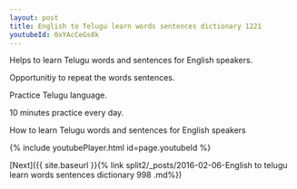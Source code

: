 ```yaml
---
layout: post
title: English to Telugu learn words sentences dictionary 1221 
youtubeId: 0xYAcCeGs8k
---
```

 
 
Helps to learn Telugu words and sentences for English speakers.

Opportunitiy to repeat the words sentences. 

Practice Telugu language. 
 
10 minutes practice every day. 
 
How to learn Telugu words and sentences for English speakers 
 
{% include youtubePlayer.html id=page.youtubeId %}
 
 
[Next]({{ site.baseurl }}{% link  split2/_posts/2016-02-06-English to telugu learn words sentences dictionary 998 .md%})
 
